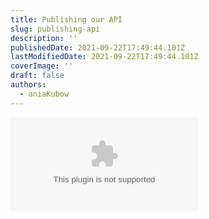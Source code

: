 ```yaml
---
title: Publishing our API
slug: publishing-api
description: ''
publishedDate: 2021-09-22T17:49:44.101Z
lastModifiedDate: 2021-09-22T17:49:44.101Z
coverImage: ''
draft: false
authors:
  - aniaKubow
---
```


<Embed
  type="youtube"
  url="https://youtu.be/GK4Pl-GmPHk?t=3456"
  title="Publishing our API"
/>
